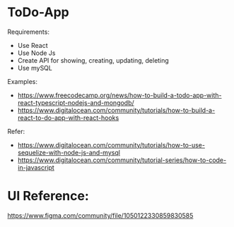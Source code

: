# ToDo-App

Requirements:

- Use React
- Use Node Js
- Create API for showing, creating, updating, deleting
- Use mySQL

Examples:

- https://www.freecodecamp.org/news/how-to-build-a-todo-app-with-react-typescript-nodejs-and-mongodb/
- https://www.digitalocean.com/community/tutorials/how-to-build-a-react-to-do-app-with-react-hooks

Refer:

- https://www.digitalocean.com/community/tutorials/how-to-use-sequelize-with-node-js-and-mysql
- https://www.digitalocean.com/community/tutorial-series/how-to-code-in-javascript

# UI Reference:

https://www.figma.com/community/file/1050122330859830585
